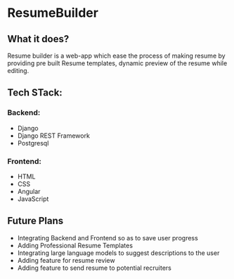 # ResumeBuilder

## What it does?
Resume builder is a web-app which ease the process of making resume by providing pre built Resume templates, dynamic preview of the resume while editing.

## Tech STack:
### Backend:
- Django
- Django REST Framework
- Postgresql

### Frontend:
- HTML
- CSS
- Angular
- JavaScript

## Future Plans
- Integrating Backend and Frontend so as to save user progress
- Adding Professional Resume Templates
- Integrating large language models to suggest descriptions to the user
- Adding feature for resume review
- Adding feature to send resume to potential recruiters


